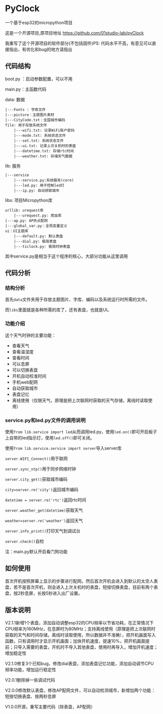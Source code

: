 # PyClock
一个基于esp32的micropython项目

这是一个开源项目,原项目地址 https://github.com/01studio-lab/pyClock

我重写了这个开源项目的软件部分(不包括固件)PS: 代码水平不高，有意见可以直接指出，有优化和bug的地方请指出

## 代码结构
boot.py ：启动参数配置，可以不用

main.py：主函数代码

data: 数据

    |---Fonts : 字库文件
    |---picture：主题图片素材
    |---CityCode.txt：全国城市编码
    file: 用于存放系统文件
        |---wifi.txt: 记录WiFi账户密码
        |---mode.txt: 系统状态文件
        |---set.txt: 系统状态文件
		|---ui.txt: 记录上次关机时的表盘
		|---datetime.txt: 存储rtc时间
		|---weather.txt: 存储天气数据

lib: 服务

    |---service
        |---service.py:系统服务(core)
        |---led.py: 用于控制led灯
        |---ip.py: 自动获取城市

libs: 项目Micropython库

    urllib: urequest库
        |---urequest.py: 爬虫库
    |---ap.py: AP热点配网
    |---global_var.py：全局变量定义
    ui：UI主题库 
        |---default.py: 默认表盘
		|---dial.py: 极简表盘
		|---ticlock.py: 极简时钟表盘

其中service.py是相当于这个程序的核心，大部分功能从这里调用

## 代码分析

### 结构分析

首先`data`文件夹用于存放主题图片、字库、编码以及系统运行时所需的文件。

而`libs`里面就是各种所需的库了，还有表盘，也就是UI。

### 功能介绍

这个天气时钟的主要功能：

* 查看天气
* 查看温湿度
* 查看时间
* 可以息屏
* 可以切换表盘
* 开机自动校准时间
* 手机web配网
* 自动获取城市
* 表盘记忆
* 离线使用（仅限天气，原理是把上次联网时获取的天气存储，离线时读取使用）

### service.py和led.py文件的调用说明

使用`from lib.service import led`从而调用led.py，使用`led.on()`即可开启板子上自带的led指示灯，使用`led.off()`即可关闭。

使用`from lib.service.service import server`导入server库

`server.WIFI_Connect()`用于联网      

`server.sync_ntp()`用于同步网络时钟

`server.city_get()`获取城市编码

`city=server.re('city')`返回城市编码

`datetime = server.re('rtc')`返回rtc时间

`server.weather_get(datetime)`获取天气

`weather=server.re('weather')`返回天气

`server.info_print()`打印天气到调试台

`server.check()`自检

注：main.py默认开启看门狗功能

## 如何使用

首次开机按照屏幕上显示的步骤进行配网，然后首次开机会进入到默认的太空人表盘，若不是首次开机，则会进入上次关机时的表盘，短按切换表盘，目前有两个表盘，按2秒息屏，长按5秒进入出厂设置。

## 版本说明

V2.1.1新增1个表盘，添加自动调整esp32的CPU频率以节省功耗，在正常情况下CPU频率为160MHz，在息屏时为80MHz；支持离线使用（原理是把上次联网时获取的天气和时间存储，离线时读取使用，所以数据并不准确），把开机画面写入函数，只有调用时才显示开机画面；加快开机速度，提速10%，把开机画面提前；只导入需要的表盘，开机时不导入其他表盘，使用时再导入，增加开机速度；增加稳定性

V2.1.0修复3个已知bug，修改dial表盘，添加表盘记忆功能，添加自动调节CPU频率功能，增加运行稳定性

V2.0.1删除掉一些调试代码

V2.0.0修改默认表盘，修改AP配网文件，可以自动检测城市，新增加两个功能：短按切换表盘、按两秒息屏

V1.0.0开源，重写主要代码（除表盘，AP配网）